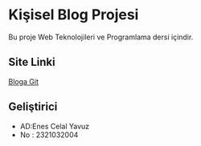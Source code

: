 # Kişisel Blog Projesi

Bu proje Web Teknolojileri ve Programlama dersi içindir.

## Site Linki
[Bloga Git](https://websitesidev.netlify.app/)

## Geliştirici
- AD:Enes Celal Yavuz
- No : 2321032004
